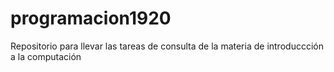 # programacion1920
Repositorio para llevar las tareas de consulta de la materia de introduccción a la computación 
